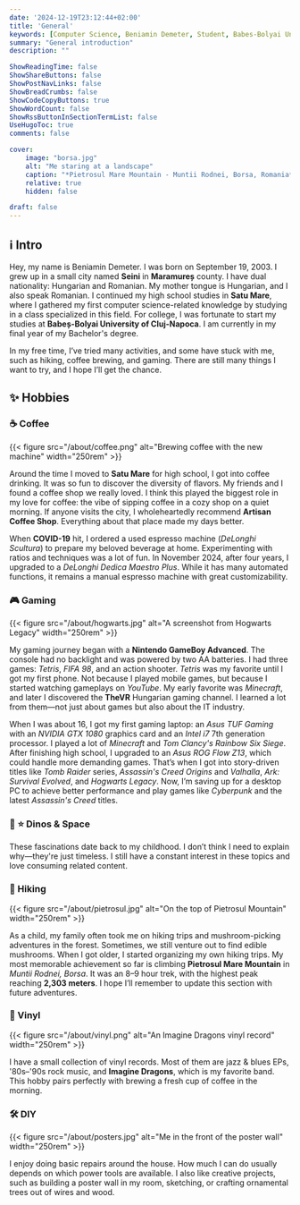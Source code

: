 ```yaml
---
date: '2024-12-19T23:12:44+02:00'
title: 'General'
keywords: [Computer Science, Beniamin Demeter, Student, Babes-Bolyai University]
summary: "General introduction"
description: ""

ShowReadingTime: false
ShowShareButtons: false
ShowPostNavLinks: false
ShowBreadCrumbs: false
ShowCodeCopyButtons: true
ShowWordCount: false
ShowRssButtonInSectionTermList: false
UseHugoToc: true
comments: false

cover:
    image: "borsa.jpg"
    alt: "Me staring at a landscape"
    caption: "*Pietrosul Mare Mountain - Muntii Rodnei, Borsa, Romania*"
    relative: true
    hidden: false

draft: false
---
```


## :information_source: Intro

Hey, my name is Beniamin Demeter. I was born on September 19, 2003. I grew up in a small city named **Seini** in **Maramureș** county. I have dual nationality: Hungarian and Romanian. My mother tongue is Hungarian, and I also speak Romanian. I continued my high school studies in **Satu Mare**, where I gathered my first computer science-related knowledge by studying in a class specialized in this field. For college, I was fortunate to start my studies at **Babeș-Bolyai University of Cluj-Napoca**. I am currently in my final year of my Bachelor's degree.

In my free time, I’ve tried many activities, and some have stuck with me, such as hiking, coffee brewing, and gaming. There are still many things I want to try, and I hope I’ll get the chance.

## :sparkles: Hobbies

### :coffee: Coffee

{{< figure src="/about/coffee.png" alt="Brewing coffee with the new machine" width="250rem" >}}

Around the time I moved to **Satu Mare** for high school, I got into coffee drinking. It was so fun to discover the diversity of flavors. My friends and I found a coffee shop we really loved. I think this played the biggest role in my love for coffee: the vibe of sipping coffee in a cozy shop on a quiet morning. If anyone visits the city, I wholeheartedly recommend **Artisan Coffee Shop**. Everything about that place made my days better.

When **COVID-19** hit, I ordered a used espresso machine (*DeLonghi Scultura*) to prepare my beloved beverage at home. Experimenting with ratios and techniques was a lot of fun. In November 2024, after four years, I upgraded to a *DeLonghi Dedica Maestro Plus*. While it has many automated functions, it remains a manual espresso machine with great customizability.

### :video_game: Gaming

{{< figure src="/about/hogwarts.jpg" alt="A screenshot from Hogwarts Legacy" width="250rem" >}}

My gaming journey began with a **Nintendo GameBoy Advanced**. The console had no backlight and was powered by two AA batteries. I had three games: *Tetris*, *FIFA 98*, and an action shooter. *Tetris* was my favorite until I got my first phone. Not because I played mobile games, but because I started watching gameplays on *YouTube*. My early favorite was *Minecraft*, and later I discovered the **TheVR** Hungarian gaming channel. I learned a lot from them—not just about games but also about the IT industry.

When I was about 16, I got my first gaming laptop: an *Asus TUF Gaming* with an *NVIDIA GTX 1080* graphics card and an *Intel i7* 7th generation processor. I played a lot of *Minecraft* and *Tom Clancy's Rainbow Six Siege*. After finishing high school, I upgraded to an *Asus ROG Flow Z13*, which could handle more demanding games. That’s when I got into story-driven titles like *Tomb Raider* series, *Assassin's Creed Origins* and *Valhalla*, *Ark: Survival Evolved*, and *Hogwarts Legacy*. Now, I’m saving up for a desktop PC to achieve better performance and play games like *Cyberpunk* and the latest *Assassin's Creed* titles.

### :shell: :star: Dinos & Space

These fascinations date back to my childhood. I don’t think I need to explain why—they're just timeless. I still have a constant interest in these topics and love consuming related content.

### :mount_fuji: Hiking

{{< figure src="/about/pietrosul.jpg" alt="On the top of Pietrosul Mountain" width="250rem" >}}

As a child, my family often took me on hiking trips and mushroom-picking adventures in the forest. Sometimes, we still venture out to find edible mushrooms. When I got older, I started organizing my own hiking trips. My most memorable achievement so far is climbing **Pietrosul Mare Mountain** in *Muntii Rodnei, Borsa*. It was an 8–9 hour trek, with the highest peak reaching **2,303 meters**. I hope I’ll remember to update this section with future adventures.

### :musical_note: Vinyl

{{< figure src="/about/vinyl.png" alt="An Imagine Dragons vinyl record" width="250rem" >}}

I have a small collection of vinyl records. Most of them are jazz & blues EPs, '80s–'90s rock music, and **Imagine Dragons**, which is my favorite band. This hobby pairs perfectly with brewing a fresh cup of coffee in the morning.

### :hammer_and_wrench: DIY

{{< figure src="/about/posters.jpg" alt="Me in the front of the poster wall" width="250rem" >}}

I enjoy doing basic repairs around the house. How much I can do usually depends on which power tools are available. I also like creative projects, such as building a poster wall in my room, sketching, or crafting ornamental trees out of wires and wood.